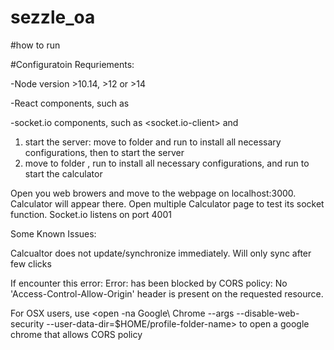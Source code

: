 # sezzle_oa

#how to run

#Configuratoin Requriements:

-Node version >10.14, >12 or >14

-React components, such as 

-socket.io components, such as <socket.io-client> and <react-router-dom>
  

1. start the server: move to folder <socekt-io-server2> and run <npm install> to install all necessary configurations, then <node app.js> to start the server
2. move to  folder <calculator>, run <npm install> to install all necessary configurations, and run <Npm start> to start the calculator


Open you web browers and move to the webpage on localhost:3000. Calculator will appear there. Open multiple Calculator page to test its socket function.
Socket.io listens on port 4001

Some Known Issues:

Calcualtor does not update/synchronize immediately. Will only sync after few clicks

If encounter this error:
Error: has been blocked by CORS policy: No 'Access-Control-Allow-Origin' header is present on the requested resource.

For OSX users, use <open -na Google\ Chrome --args --disable-web-security --user-data-dir=$HOME/profile-folder-name> to open a google chrome that allows CORS policy


